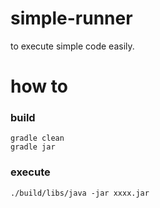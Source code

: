 # simple-runner
to execute simple code easily.

# how to
### build
```
gradle clean
gradle jar
```

### execute
```
./build/libs/java -jar xxxx.jar
```

